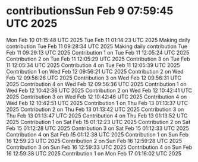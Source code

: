 # contributionsSun Feb  9 07:59:45 UTC 2025
Mon Feb 10 01:15:48 UTC 2025
Tue Feb 11 01:14:23 UTC 2025
Making daily contribution
Tue Feb 11 09:28:34 UTC 2025
Making daily contribution
Tue Feb 11 09:29:13 UTC 2025
Contribution 1 on Tue Feb 11 12:05:24 UTC 2025
Contribution 2 on Tue Feb 11 12:05:29 UTC 2025
Contribution 3 on Tue Feb 11 12:05:34 UTC 2025
Contribution 4 on Tue Feb 11 12:05:39 UTC 2025
Contribution 1 on Wed Feb 12 09:56:21 UTC 2025
Contribution 2 on Wed Feb 12 09:56:26 UTC 2025
Contribution 3 on Wed Feb 12 09:56:31 UTC 2025
Contribution 4 on Wed Feb 12 09:56:36 UTC 2025
Contribution 1 on Wed Feb 12 10:42:36 UTC 2025
Contribution 2 on Wed Feb 12 10:42:41 UTC 2025
Contribution 3 on Wed Feb 12 10:42:46 UTC 2025
Contribution 4 on Wed Feb 12 10:42:51 UTC 2025
Contribution 1 on Thu Feb 13 01:13:37 UTC 2025
Contribution 2 on Thu Feb 13 01:13:42 UTC 2025
Contribution 3 on Thu Feb 13 01:13:47 UTC 2025
Contribution 4 on Thu Feb 13 01:13:52 UTC 2025
Contribution 1 on Sat Feb 15 01:12:23 UTC 2025
Contribution 2 on Sat Feb 15 01:12:28 UTC 2025
Contribution 3 on Sat Feb 15 01:12:33 UTC 2025
Contribution 4 on Sat Feb 15 01:12:38 UTC 2025
Contribution 1 on Sun Feb 16 12:59:23 UTC 2025
Contribution 2 on Sun Feb 16 12:59:28 UTC 2025
Contribution 3 on Sun Feb 16 12:59:33 UTC 2025
Contribution 4 on Sun Feb 16 12:59:38 UTC 2025
Contribution 1 on Mon Feb 17 01:16:02 UTC 2025

